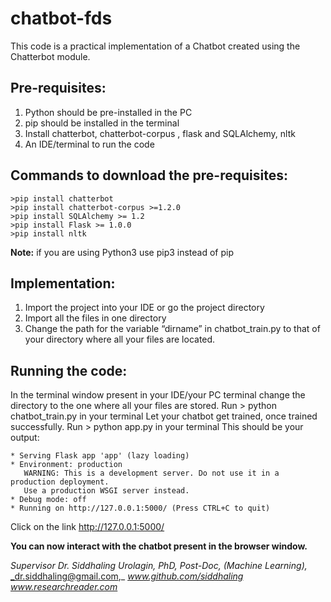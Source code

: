 # chatbot-fds
This code is a practical implementation of a Chatbot created using the Chatterbot module.

## **Pre-requisites:** 
1. Python should be pre-installed in the PC 
2. pip should be installed in the terminal
3. Install chatterbot, chatterbot-corpus , flask and SQLAlchemy, nltk
4. An IDE/terminal to run the code

## **Commands to download the pre-requisites:**

```
>pip install chatterbot 
>pip install chatterbot-corpus >=1.2.0
>pip install SQLAlchemy >= 1.2
>pip install Flask >= 1.0.0
>pip install nltk
```

**Note:** if you are using Python3 use pip3 instead of pip

## **Implementation:**
1. Import the project into your IDE or go the project directory
2. Import all the files in one directory 
3. Change the path for the variable “dirname” in chatbot_train.py to that of your directory where all your files are located.

## **Running the code:**
In the terminal window present in your IDE/your PC terminal change the directory to the one where all your files are stored.
Run > python chatbot_train.py in your terminal
Let your chatbot get trained, once trained successfully.
Run > python app.py in your terminal 
This should be your output:

```
* Serving Flask app 'app' (lazy loading)
* Environment: production
   WARNING: This is a development server. Do not use it in a production deployment.
   Use a production WSGI server instead.
* Debug mode: off
* Running on http://127.0.0.1:5000/ (Press CTRL+C to quit)
```


Click on the link http://127.0.0.1:5000/

**You can now interact with the chatbot present in the browser window.**

_Supervisor_
_Dr. Siddhaling Urolagin,_
_PhD, Post-Doc, (Machine Learning),_
_dr.siddhaling@gmail.com,_
_www.github.com/siddhaling_
_www.researchreader.com_
